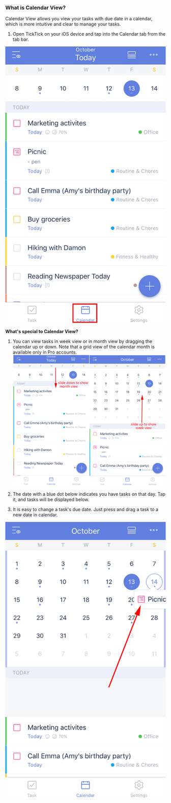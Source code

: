 ### What is Calendar View?

Calendar View allows you view your tasks with due date in a calendar, which is more intuitive and clear to manage your tasks.

1. Open TickTick on your iOS device and tap into the Calendar tab from the tab bar.

![](ios/4.5/4.5.1.1.PNG)

**What's special to Calendar View?**

1. You can view tasks in week view or in month view by dragging the calendar up or down. Note that a grid view of the calendar month is available only in Pro accounts.
![](ios/4.5/4.5.1.2.png)

2. The date with a blue dot below indicates you have tasks on that day. Tap it, and tasks will be displayed below.

3. It is easy to change a task's due date. Just press and drag a task to a new date in calendar.

![](ios/4.5/4.5.1.3.png)

